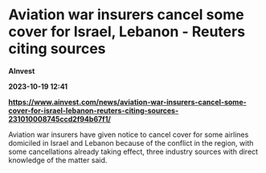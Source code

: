 # Aviation war insurers cancel some cover for Israel, Lebanon - Reuters citing sources
**AInvest**

**2023-10-19 12:41**

**https://www.ainvest.com/news/aviation-war-insurers-cancel-some-cover-for-israel-lebanon-reuters-citing-sources-231010008745ccd2f94b67f1/**

Aviation war insurers have given notice to cancel cover for some airlines domiciled in Israel and Lebanon because of the conflict in the region, with some cancellations already taking effect, three industry sources with direct knowledge of the matter said.